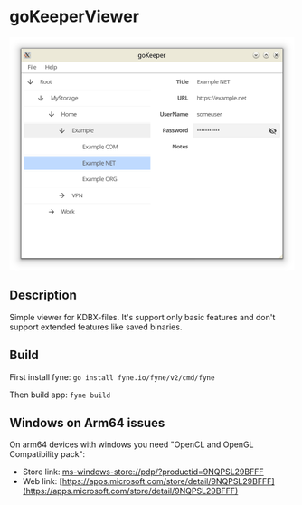 # goKeeperViewer #

![Screenshot](./screenshot.png)

## Description ##
Simple viewer for KDBX-files. It's support only basic features and 
don't support extended features like saved binaries.

## Build ##
First install fyne:
``go install fyne.io/fyne/v2/cmd/fyne``

Then build app:
``fyne build``

## Windows on Arm64 issues ##
On arm64 devices with windows you need "OpenCL and OpenGL Compatibility pack":

* Store link: [ms-windows-store://pdp/?productid=9NQPSL29BFFF](ms-windows-store://pdp/?productid=9NQPSL29BFFF)
* Web link: [https://apps.microsoft.com/store/detail/9NQPSL29BFFF](https://apps.microsoft.com/store/detail/9NQPSL29BFFF)

